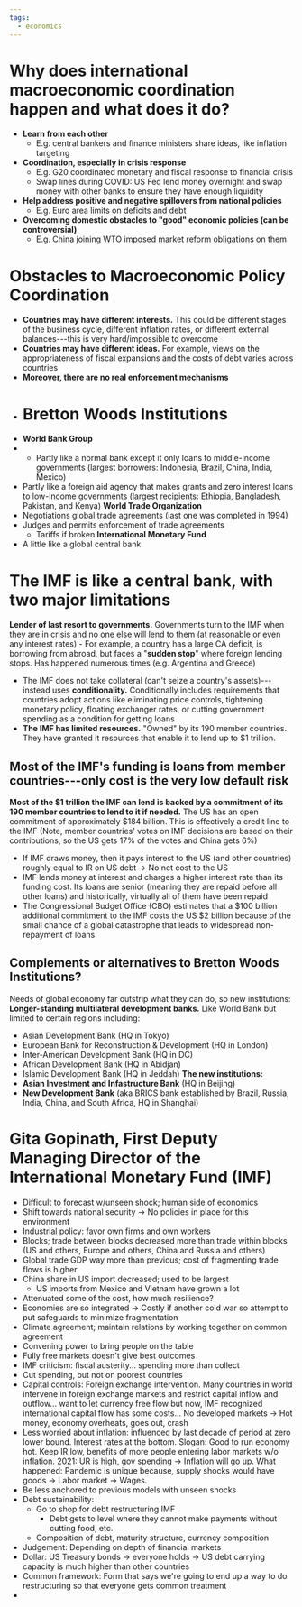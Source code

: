 ```yaml
---
tags:
  - economics
---
```

# Why does international macroeconomic coordination happen and what does it do?
- **Learn from each other**
	- E.g. central bankers and finance ministers share ideas, like inflation targeting
- **Coordination, especially in crisis response**
	- E.g. G20 coordinated monetary and fiscal response to financial crisis
	- Swap lines during COVID: US Fed lend money overnight and swap money with other banks to ensure they have enough liquidity 
- **Help address positive and negative spillovers from national policies**
	- E.g. Euro area limits on deficits and debt
- **Overcoming domestic obstacles to "good" economic policies (can be controversial)**
	- E.g. China joining WTO imposed market reform obligations on them
# Obstacles to Macroeconomic Policy Coordination
- **Countries may have different interests.** This could be different stages of the business cycle, different inflation rates, or different external balances---this is very hard/impossible to overcome
- **Countries may have different ideas.** For example, views on the appropriateness of fiscal expansions and the costs of debt varies across countries
- **Moreover, there are no real enforcement mechanisms**
- # Bretton Woods Institutions 
- **World Bank Group**
- - Partly like a normal bank except it only loans to middle-income governments (largest borrowers: Indonesia, Brazil, China, India, Mexico)
- Partly like a foreign aid agency that makes grants and zero interest loans to low-income governments (largest recipients: Ethiopia, Bangladesh, Pakistan, and Kenya)
**World Trade Organization**
- Negotiations global trade agreements (last one was completed in 1994)
- Judges and permits enforcement of trade agreements
	- Tariffs if broken
**International Monetary Fund**
- A little like a global central bank
# The IMF is like a central bank, with two major limitations
**Lender of last resort to governments.** Governments turn to the IMF when they are in crisis and no one else will lend to them (at reasonable or even any interest rates)
	- For example, a country has a large CA deficit, is borrowing from abroad, but faces a "**sudden stop**" where foreign lending stops. Has happened numerous times (e.g. Argentina and Greece)
- The IMF does not take collateral (can't seize a country's assets)---instead uses **conditionality.** Conditionally includes requirements that countries adopt actions like eliminating price controls, tightening monetary policy, floating exchanger rates, or cutting government spending as a condition for getting loans
- **The IMF has limited resources.** "Owned" by its 190 member countries. They have granted it resources that enable it to lend up to $1 trillion.
## Most of the IMF's funding is loans from member countries---only cost is the very low default risk
**Most of the $1 trillion the IMF can lend is backed by a commitment of its 190 member countries to lend to it if needed.** The US has an open commitment of approximately $184 billion. This is effectively a credit line to the IMF (Note, member countries' votes on IMF decisions are based on their contributions, so the US gets 17% of the votes and China gets 6%)
- If IMF draws money, then it pays interest to the US (and other countries) roughly equal to IR on US debt -> No net cost to the US
- IMF lends money at interest and charges a higher interest rate than its funding cost. Its loans are senior (meaning they are repaid before all other loans) and historically, virtually all of them have been repaid
- The Congressional Budget Office (CBO) estimates that a $100 billion additional commitment to the IMF costs the US $2 billion because of the small chance of a global catastrophe that leads to widespread non-repayment of loans
## Complements or alternatives to Bretton Woods Institutions?
Needs of global economy far outstrip what they can do, so new institutions:
**Longer-standing multilateral development banks.** Like World Bank but limited to certain regions including:
- Asian Development Bank (HQ in Tokyo)
- European Bank for Reconstruction & Development (HQ in London)
- Inter-American Development Bank (HQ in DC)
- African Development Bank (HQ in Abidjan)
- Islamic Development Bank (HQ in Jeddah)
**The new institutions:**
- **Asian Investment and Infastructure Bank** (HQ in Beijing)
- **New Development Bank** (aka BRICS bank established by Brazil, Russia, India, China, and South Africa, HQ in Shanghai)
# Gita Gopinath, First Deputy Managing Director of the International Monetary Fund (IMF)
- Difficult to forecast w/unseen shock; human side of economics
- Shift towards national security -> No policies in place for this environment
- Industrial policy: favor own firms and own workers
- Blocks; trade between blocks decreased more than trade within blocks (US and others, Europe and others, China and Russia and others)
- Global trade GDP way more than previous; cost of fragmenting trade flows is higher
- China share in US import decreased; used to be largest
	- US imports from Mexico and Vietnam have grown a lot
- Attenuated some of the cost, how much resilience? 
- Economies are so integrated -> Costly if another cold war so attempt to put safeguards to minimize fragmentation
- Climate agreement; maintain relations by working together on common agreement
- Convening power to bring people on the table
- Fully free markets doesn't give best outcomes
- IMF criticism: fiscal austerity... spending more than collect
- Cut spending, but not on poorest countries
- Capital controls: Foreign exchange intervention. Many countries in world intervene in foreign exchange markets and restrict capital inflow and outflow... want to let currency free flow but now, IMF recognized international capital flow has some costs... No developed markets -> Hot money, economy overheats, goes out, crash
- Less worried about inflation: influenced by last decade of period at zero lower bound. Interest rates at the bottom. Slogan: Good to run economy hot. Keep IR low, benefits of more people entering labor markets w/o inflation. 2021: UR is high, gov spending -> Inflation will go up. What happened: Pandemic is unique because, supply shocks would have goods -> Labor market -> Wages. 
- Be less anchored to previous models with unseen shocks
- Debt sustainability: 
	- Go to shop for debt restructuring IMF
		- Debt gets to level where they cannot make payments without cutting food, etc.
	- Composition of debt, maturity structure, currency composition
- Judgement: Depending on depth of financial markets
- Dollar: US Treasury bonds -> everyone holds -> US debt carrying capacity is much higher than other countries
- Common framework: Form that says we're going to end up a way to do restructuring so that everyone gets common treatment
- 